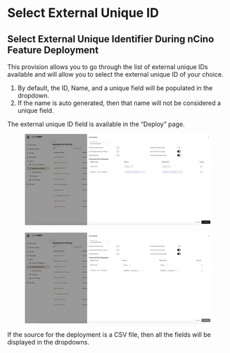 # Select External Unique ID

## **Select External Unique Identifier During nCino Feature Deployment**

This provision allows you to go through the list of external unique IDs available and will allow you to select the external unique ID of your choice.

1. By default, the ID, Name, and a unique field will be populated in the dropdown.
2. If the name is auto generated, then that name will not be considered a unique field.

The external unique ID field is available in the “Deploy” page.

<figure><img src="../../../../../../.gitbook/assets/Select External Unique ID - 1.png" alt=""><figcaption></figcaption></figure>

<figure><img src="../../../../../../.gitbook/assets/Select External Unique ID - 2.png" alt=""><figcaption></figcaption></figure>

If the source for the deployment is a CSV file, then all the fields will be displayed in the dropdowns.
